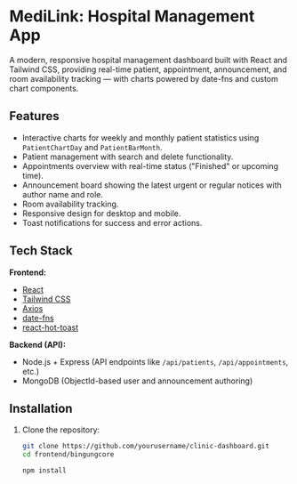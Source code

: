 # MediLink: Hospital Management App

A modern, responsive hospital management dashboard built with React and Tailwind CSS, providing real-time patient, appointment, announcement, and room availability tracking — with charts powered by date-fns and custom chart components.

## Features

- Interactive charts for weekly and monthly patient statistics using `PatientChartDay` and `PatientBarMonth`.
- Patient management with search and delete functionality.
- Appointments overview with real-time status ("Finished" or upcoming time).
- Announcement board showing the latest urgent or regular notices with author name and role.
- Room availability tracking.
- Responsive design for desktop and mobile.
- Toast notifications for success and error actions.

## Tech Stack

**Frontend:**
- [React](https://react.dev/)
- [Tailwind CSS](https://tailwindcss.com/)
- [Axios](https://axios-http.com/)
- [date-fns](https://date-fns.org/)
- [react-hot-toast](https://react-hot-toast.com/)

**Backend (API):**
- Node.js + Express (API endpoints like `/api/patients`, `/api/appointments`, etc.)
- MongoDB (ObjectId-based user and announcement authoring)


## Installation

1. Clone the repository:
   ```bash
   git clone https://github.com/yourusername/clinic-dashboard.git
   cd frontend/bingungcore

   npm install
   ```
